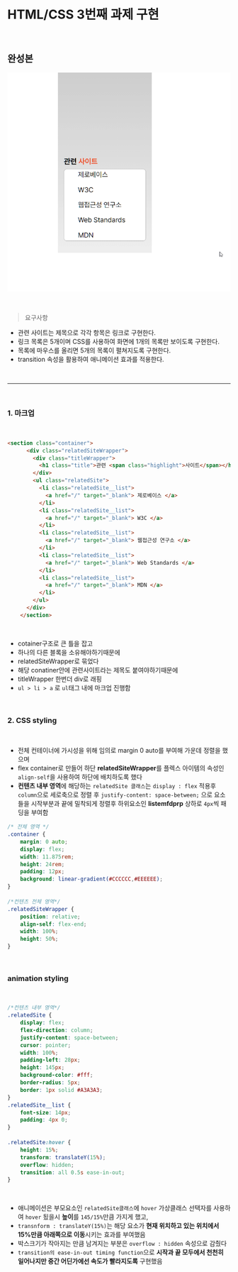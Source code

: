 # HTML/CSS 3번째 과제 구현

<br />

## 완성본

<p style='center'><img src='./images/chrome_dcK9ZIG2YD.gif' /><p>

<br />

> 요구사항
- 관련 사이트는 제목으로 각각 항목은 링크로 구현한다.
- 링크 목록은 5개이며 CSS를 사용하여 화면에 1개의 목록만 보이도록 구현한다.
- 목록에 마우스를 올리면 5개의 목록이 펼쳐지도록 구현한다.
- transition 속성을 활용하여 애니메이션 효과를 적용한다.
  

<br />
  <hr />
<br />


### 1. 마크업

<br />

```html
<section class="container">
      <div class="relatedSiteWrapper">
        <div class="titleWrapper">
          <h1 class="title">관련 <span class="highlight">사이트</span></h1>
        </div>
        <ul class="relatedSite">
          <li class="relatedSite__list">
            <a href="/" target="_blank"> 제로베이스 </a>
          </li>
          <li class="relatedSite__list">
            <a href="/" target="_blank"> W3C </a>
          </li>
          <li class="relatedSite__list">
            <a href="/" target="_blank"> 웹접근성 연구소 </a>
          </li>
          <li class="relatedSite__list">
            <a href="/" target="_blank"> Web Standards </a>
          </li>
          <li class="relatedSite__list">
            <a href="/" target="_blank"> MDN </a>
          </li>
        </ul>
      </div>
    </section>
```

<br />

- cotainer구조로 큰 틀을 잡고
- 하나의 다른 블록을 소유해야하기때문에
- relatedSiteWrapper로 묶었다
- 해당 conatiner안에 관련사이트라는 제목도 붙여야하기때문에
- titleWrapper 한번더 div로 래핑
- `ul > li > a` 로 `ul`태그 내에 마크업 진행함

<br />

### 2. CSS styling

<br />



- 전체 컨테이너에 가시성을 위해 임의로 margin 0 auto를 부여해 가운데 정렬을 했으며
- flex container로 만들어 하단 **relatedSiteWrapper**를 플렉스 아이템의 속성인 `align-self`을 사용하여 하단에 배치하도록 했다 <br />
- **컨텐츠 내부 영역**에 해당하는 `relatedSite 클래스`는 `display : flex` 적용후 `column`으로 세로축으로 정렬 후 `justify-content: space-between;` 으로 요소들을 시작부분과 끝에 밀착되게 정렬후 하위요소인 **listemfdprp** 상하로 `4px`씩 패딩을 부여함 <br />

```css
/* 전체 영역 */
.container {
    margin: 0 auto;
    display: flex;
    width: 11.875rem;
    height: 24rem;
    padding: 12px;
    background: linear-gradient(#CCCCCC,#EEEEEE);
}

/*컨텐츠 전체 영역*/
.relatedSiteWrapper {
    position: relative;
    align-self: flex-end;
    width: 100%;
    height: 50%;
}
```
<br />


### animation styling

<br />

```css
/*컨텐츠 내부 영역*/
.relatedSite {
    display: flex;
    flex-direction: column;
    justify-content: space-between;
    cursor: pointer;
    width: 100%;
    padding-left: 28px;
    height: 145px;
    background-color: #fff;
    border-radius: 5px;
    border: 1px solid #A3A3A3;
}
.relatedSite__list {
    font-size: 14px;
    padding: 4px 0;
}

.relatedSite:hover {
    height: 15%;
    transform: translateY(15%);
    overflow: hidden;
    transition: all 0.5s ease-in-out;
}
```

<br />

- 애니메이션은 부모요소인 `relatedSite클래스`에 `hover` 가상클래스 선택자를 사용하여 `hover` 됬을시 **높이**를 `145/15%`만큼 가지게 했고, <br />
- `transnform : translateY(15%)`는 해당 요소가 **현재 위치하고 있는 위치에서 15%만큼 아래쪽으로 이동**시키는 효과를 부여했음
- 박스크기가 작아지는 만큼 남겨지는 부분은 `overflow : hidden` 속성으로 감췄다
- `transition의 ease-in-out timing function`으로 **시작과 끝 모두에서 천천히 일어나지만 중간 어딘가에선 속도가 빨라지도록** 구현했음








